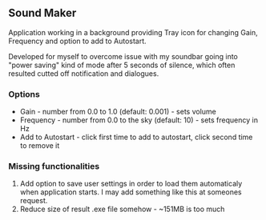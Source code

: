 ## Sound Maker

Application working in a background providing Tray icon for changing Gain, Frequency and option to add to Autostart.

Developed for myself to overcome issue with my soundbar going into "power saving" kind of mode after 5 seconds of silence, which often resulted cutted off notification and dialogues.

### Options
* Gain - number from 0.0 to 1.0 (default: 0.001) - sets volume
* Frequency - number from 0.0 to the sky (default: 10) - sets frequency in Hz
* Add to Autostart - click first time to add to autostart, click second time to remove it

### Missing functionalities
1. Add option to save user settings in order to load them automaticaly when application starts. I may add something like this at someones request.
2. Reduce size of result .exe file somehow - ~151MB is too much
